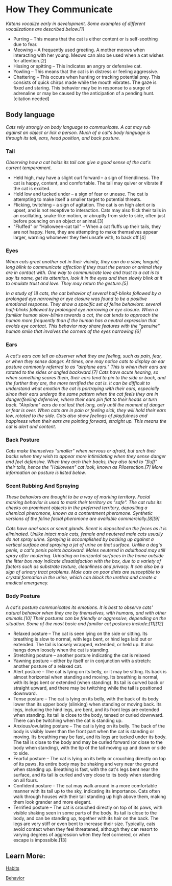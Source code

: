 # How They Communicate 

_Kittens vocalize early in development. Some examples of different vocalizations are described below.[1]_

* Purring – This means that the cat is either content or is self-soothing due to fear.
* Meowing – A frequently used greeting. A mother meows when interacting with her young. Meows can also be used when a cat wishes for attention.[2]
* Hissing or spitting – This indicates an angry or defensive cat.
* Yowling – This means that the cat is in distress or feeling aggressive.
* Chattering – This occurs when hunting or tracking potential prey. This consists of quick chirps made while the mouth vibrates. The gaze is fixed and staring. This behavior may be in response to a surge of adrenaline or may be caused by the anticipation of a pending hunt.[citation needed]

## Body language

_Cats rely strongly on body language to communicate. A cat may rub against an object or lick a person. Much of a cat's body language is through its tail, ears, head position, and back posture._

### Tail

_Observing how a cat holds its tail can give a good sense of the cat's current temperament._

* Held high, may have a slight curl forward – a sign of friendliness. The cat is happy, content, and comfortable. The tail may quiver or vibrate if the cat is excited.
* Held low and tucked under – a sign of fear or unease. The cat is attempting to make itself a smaller target to potential threats.
* Flicking, twitching – a sign of agitation. The cat is on high alert or is upset, and is not receptive to interaction. Cats may also flick their tails in an oscillating, snake-like motion, or abruptly from side to side, often just before pouncing on an object or animal.[3]
* "Fluffed" or "Halloween-cat tail" – When a cat fluffs up their tails, they are not happy. Here, they are attempting to make themselves appear larger, warning whomever they feel unsafe with, to back off.[4]

### Eyes 

_When cats greet another cat in their vicinity, they can do a slow, languid, long blink to communicate affection if they trust the person or animal they are in contact with. One way to communicate love and trust to a cat is to say its name, get its attention, look it in the eyes and then slowly blink at it to emulate trust and love. They may return the gesture.[5]_ 

_In a study of 18 cats, the cat behavior of several half-blinks followed by a prolonged eye narrowing or eye closure was found to be a positive emotional response. They show a specific set of feline behaviors: several half-blinks followed by prolonged eye narrowing or eye closure. When a familiar human slow-blinks towards a cat, the cat tends to approach the human more frequently than if the human has a neutral expression that avoids eye contact. This behavior may share features with the "genuine" human smile that involves the corners of the eyes narrowing.[6]_

### Ears 

_A cat's ears can tell an observer what they are feeling, such as pain, fear, or when they sense danger. At times, one may notice cats to display an ear posture commonly referred to as "airplane ears." This is when their ears are rotated to the sides or angled backward.[7] Cats have acute hearing, so when something scares them, their ears tend to pin to the side or back, and the further they are, the more terrified the cat is. It can be difficult to understand what emotion the cat is portraying with their ears, especially since their ears undergo the same pattern when the cat feels they are in danger/feeling defensive, where their ears pin flat to their heads or turn back. "Airplane" ears do not last that long, only until the moment of danger or fear is over. When cats are in pain or feeling sick, they will hold their ears low, rotated to the side. Cats also show feelings of playfulness and happiness when their ears are pointing forward, straight up. This means the cat is alert and content._

### Back Posture 

_Cats make themselves "smaller" when nervous or afraid, but arch their backs when they wish to appear more intimidating when they sense danger and feel defensive. When they arch their backs, they also tend to "fluff" their tails, hence the "Halloween" cat look, known as Piloerection.[7] More information on posture is listed below._

### Scent Rubbing And Spraying 

_These behaviors are thought to be a way of marking territory. Facial marking behavior is used to mark their territory as "safe". The cat rubs its cheeks on prominent objects in the preferred territory, depositing a chemical pheromone, known as a contentment pheromone. Synthetic versions of the feline facial pheromone are available commercially.[8][9]_ 

_Cats have anal sacs or scent glands. Scent is deposited on the feces as it is eliminated. Unlike intact male cats, female and neutered male cats usually do not spray urine. Spraying is accomplished by backing up against a vertical surface and spraying a jet of urine on that surface. Unlike a dog's penis, a cat's penis points backward. Males neutered in adulthood may still spray after neutering. Urinating on horizontal surfaces in the home outside the litter box may indicate dissatisfaction with the box, due to a variety of factors such as substrate texture, cleanliness and privacy. It can also be a sign of urinary tract problems. Male cats on poor diets are susceptible to crystal formation in the urine, which can block the urethra and create a medical emergency._ 

### Body Posture 

_A cat's posture communicates its emotions. It is best to observe cats' natural behavior when they are by themselves, with humans, and with other animals.[10] Their postures can be friendly or aggressive, depending on the situation. Some of the most basic and familiar cat postures include:[11][12]_

* Relaxed posture – The cat is seen lying on the side or sitting. Its breathing is slow to normal, with legs bent, or hind legs laid out or extended. The tail is loosely wrapped, extended, or held up. It also hangs down loosely when the cat is standing.
* Stretching posture – another posture indicating the cat is relaxed
* Yawning posture – either by itself or in conjunction with a stretch: another posture of a relaxed cat.
* Alert posture – The cat is lying on its belly, or it may be sitting. Its back is almost horizontal when standing and moving. Its breathing is normal, with its legs bent or extended (when standing). Its tail is curved back or straight upward, and there may be twitching while the tail is positioned downward.
* Tense posture – The cat is lying on its belly, with the back of its body lower than its upper body (slinking) when standing or moving back. Its legs, including the hind legs, are bent, and its front legs are extended when standing. Its tail is close to the body, tensed or curled downward. There can be twitching when the cat is standing up.
* Anxious/ovulating posture – The cat is lying on its belly. The back of the body is visibly lower than the front part when the cat is standing or moving. Its breathing may be fast, and its legs are tucked under its body. The tail is close to the body and may be curled forward (or close to the body when standing), with the tip of the tail moving up and down or side to side.
* Fearful posture – The cat is lying on its belly or crouching directly on top of its paws. Its entire body may be shaking and very near the ground when standing up. Breathing is fast, with the cat's legs bent near the surface, and its tail is curled and very close to its body when standing on all fours.
* Confident posture – The cat may walk around in a more comfortable manner with its tail up to the sky, indicating its importance. Cats often walk through houses with their tail standing up high above them, making them look grander and more elegant.
* Terrified posture – The cat is crouched directly on top of its paws, with visible shaking seen in some parts of the body. Its tail is close to the body, and can be standing up, together with its hair on the back. The legs are very stiff or even bent to increase their size. Typically, cats avoid contact when they feel threatened, although they can resort to varying degrees of aggression when they feel cornered, or when escape is impossible.[13]

## Learn More: 

[Habits](habits.md)

[Behavior](behavior/behavior.md)










